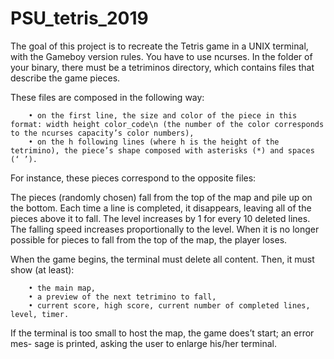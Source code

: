 # PSU_tetris_2019

The goal of this project is to recreate the Tetris game in a UNIX terminal, with the Gameboy version rules. You have to use ncurses. In the folder of your binary, there must be a tetriminos directory, which contains files that describe the game pieces.

These files are composed in the following way: 

        • on the first line, the size and color of the piece in this format: width height color_code\n (the number of the color corresponds to the ncurses capacity’s color numbers),
        • on the h following lines (where h is the height of the tetrimino), the piece’s shape composed with asterisks (*) and spaces (‘ ’). 
        
For instance, these pieces correspond to the opposite files:

The pieces (randomly chosen) fall from the top of the map and pile up on the bottom. Each time a line is completed, it disappears, leaving all of the pieces above it to fall. The level increases by 1 for every 10 deleted lines. The falling speed increases proportionally to the level. When it is no longer possible for pieces to fall from the top of the map, the player loses.

When the game begins, the terminal must delete all content. Then, it must show (at least):

        • the main map, 
        • a preview of the next tetrimino to fall,
        • current score, high score, current number of completed lines, level, timer.

If the terminal is too small to host the map, the game does’t start; an error mes- sage is printed, asking the user to enlarge his/her terminal.
